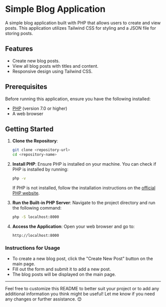 # Simple Blog Application

A simple blog application built with PHP that allows users to create and view posts. This application utilizes Tailwind CSS for styling and a JSON file for storing posts.

## Features

- Create new blog posts.
- View all blog posts with titles and content.
- Responsive design using Tailwind CSS.

## Prerequisites

Before running this application, ensure you have the following installed:

- [PHP](https://www.php.net/downloads) (version 7.0 or higher)
- A web browser

## Getting Started

1. **Clone the Repository**:
   ```bash
   git clone <repository-url>
   cd <repository-name>
   ```

2. **Install PHP**:
   Ensure PHP is installed on your machine. You can check if PHP is installed by running:
   ```bash
   php -v
   ```
   If PHP is not installed, follow the installation instructions on the [official PHP website](https://www.php.net/manual/en/install.php).

3. **Run the Built-in PHP Server**:
   Navigate to the project directory and run the following command:
   ```bash
   php -S localhost:8000
   
   ```

4. **Access the Application**:
   Open your web browser and go to:
   ```
   http://localhost:8000
   
   ```

### Instructions for Usage
- To create a new blog post, click the "Create New Post" button on the main page.
- Fill out the form and submit it to add a new post.
- The blog posts will be displayed on the main page.

---

Feel free to customize this README to better suit your project or to add any additional information you think might be useful! Let me know if you need any changes or further assistance. 😊
